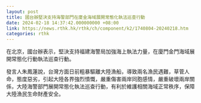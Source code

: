 ```yaml
---
layout: post
title: 國台辦堅決支持海警部門在廈金海域展開常態化執法巡查行動
date: 2024-02-18 14:37:42.000000000 +08:00
link: https://news.rthk.hk/rthk/ch/component/k2/1740804-20240218.htm
categories: rthk
---
```


在北京，國台辦表示，堅決支持福建海警局加強海上執法力量，在廈門金門海域展開常態化行動執法巡查行動。

發言人朱鳳蓮說，台灣方面日前粗暴驅離大陸漁船，導致兩名漁民遇難，草菅人命，態度惡劣，引起大陸各界強烈憤慨，嚴重傷害兩岸同胞感情，嚴重破壞兩岸關係，大陸海警部門展開常態化執法巡查行動，有利於維護相關海域正常秩序，保障大陸漁民生命財產安全。

